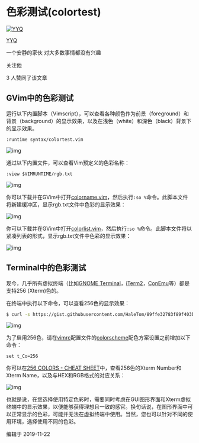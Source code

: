 # 色彩测试(colortest)

[![YYQ](https://pic3.zhimg.com/v2-c4432de041354a82800b86e53483c9c7_xs.jpg?source=172ae18b)](https://www.zhihu.com/people/anthony.yuan)

[YYQ](https://www.zhihu.com/people/anthony.yuan)

一个安静的家伙 对大多数事情都没有兴趣

关注他

3 人赞同了该文章

## GVim中的色彩测试

运行以下内置脚本（Vimscript），可以查看各种颜色作为前景（foreground）和背景（background）的显示效果，以及在浅色（white）和深色（black）背景下的显示效果。

```vim
:runtime syntax/colortest.vim
```

![img](https://pic3.zhimg.com/80/v2-3f1c38cead95ae8b49d2699b959921ea_720w.jpg)

通过以下内置文件，可以查看Vim预定义的色彩名称：

```vim
:view $VIMRUNTIME/rgb.txt
```

![img](https://pic3.zhimg.com/80/v2-6998e365521b0a92bf7a32e0d0343af2_720w.jpg)

你可以下载并在GVim中打开[colorname.vim](https://link.zhihu.com/?target=https%3A//yyq123.github.io/learn-vim/samples/colorname.vim)，然后执行`:so %`命令。此脚本文件将新建缓冲区，显示rgb.txt文件中色彩的显示效果：

![img](https://pic4.zhimg.com/80/v2-be94e389fb7f84a4b898bbf1e54f30e3_720w.jpg)

你可以下载并在GVim中打开[colorlist.vim](https://link.zhihu.com/?target=https%3A//yyq123.github.io/learn-vim/samples/colorlist.vim)，然后执行`:so %`命令。此脚本文件将以紧凑列表的形式，显示rgb.txt文件中色彩的显示效果：

![img](https://pic3.zhimg.com/80/v2-af587dd6f8fccd7c7c7eb482bcfb990a_720w.jpg)

## Terminal中的色彩测试

现今，几乎所有虚拟终端（比如[GNOME Terminal](https://link.zhihu.com/?target=https%3A//wiki.gnome.org/Apps/Terminal)，[iTerm2](https://link.zhihu.com/?target=https%3A//iterm2.com/)，[ConEmu](https://link.zhihu.com/?target=https%3A//conemu.github.io/)等）都是支持256 (Xterm)色的。

在终端中执行以下命令，可以查看256色的显示效果：

```bash
$ curl -s https://gist.githubusercontent.com/HaleTom/89ffe32783f89f403bba96bd7bcd1263/raw/ | bash
```

![img](https://pic1.zhimg.com/80/v2-5b0da376bad4e4f6671c93c9f6a6fa0c_720w.jpg)

为了启用256色，请在[vimrc](https://link.zhihu.com/?target=http%3A//yyq123.github.io/learn-vim/learn-vi-59-vimrc.html)配置文件的[colorscheme](https://link.zhihu.com/?target=http%3A//yyq123.github.io/learn-vim/learn-vi-62-ColorScheme.html)配色方案设置之前增加以下命令：

```vim
set t_Co=256
```

你可以在[256 COLORS - CHEAT SHEET](https://link.zhihu.com/?target=https%3A//jonasjacek.github.io/colors/)中，查看256色的Xterm Number和Xterm Name，以及与HEX和RGB格式的对应关系：

![img](https://pic2.zhimg.com/80/v2-6411b944d8d16ae9f1b9e3d9d5f0a171_720w.jpg)

也就是说，在您选择使用特定色彩时，需要同时考虑在GUI图形界面和Xterm虚拟终端中的显示效果，以便能够获得理想且一致的感官。换句话说，在图形界面中可以正常显示的色彩，可能并无法在虚拟终端中使用。当然，您也可以针对不同的使用环境，选择使用不同的色彩。

编辑于 2019-11-22